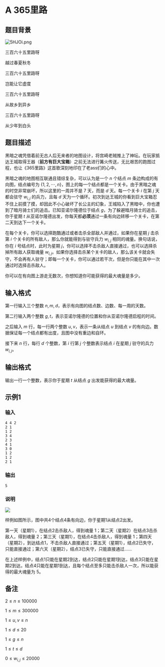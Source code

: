 # A 365里路

## 题目背景

![5HJOi.png](https://s1.328888.xyz/2022/05/30/5HJOi.png)

三百六十五里路呀

越过春夏秋冬

三百六十五里路呀

岂能让它虚度

三百六十五里路呀

从故乡到异乡

三百六十五里路呀

从少年到白头

## 题目描述

黑暗之魂凭借着前无古人后无来者的地图设计，将宫崎老贼推上了神坛。在玩家抵达王城取得王器（**前方有巨大宝箱**）之前无法进行篝火传送，无比艰苦的跑图过程，也让《365里路》这首歌深刻地印在了老ass们的心中。

黑暗之魂的地图相互联通且错综复杂，可以认为是一个 $n$ 个结点 $m$ 条边构成的有向图，结点编号为 $\{1,2,\cdots,n\}$，图上的每一个结点都是一个关卡。由于黑暗之魂的时空非常崩坏，所以这里的一周并不是 $7$ 天，而是 $d$ 天。每一个关卡 $i$ 在第 $j$ 天都会驻守 $w_{i,j}$ 的兵力，且每 $d$ 天为一个循环。初次到达王城的你看到巨大宝箱忍不住上前摸了摸，却因此不小心破坏了长公主的幻象，王城陷入了黑暗中，你也遭到了暗月骑士们的追击。已知亚诺尔隆德位于结点 $g$，为了躲避暗月骑士的追击，你于星期 $t$ 从亚诺尔隆德出发，你每天都**必须**通过一条有向边转移一个关卡，在第二天到达下一个关卡。

在每个关卡，你可以选择跑酷通过或者击杀全部敌人并通过，如果你在星期 $j$ 击杀第 $i$ 个关卡的所有敌人，那么你就能得到与驻守兵力 $w_{i,j}$ 相同的魂量。换句话说，你在 $i$ 号结点时，此时为星期 $j$，你可以选择不击杀敌人直接通过，也可以选择杀掉所有敌人获取魂量 $w_{i,j}$。如果你选择击杀某个关卡的敌人，那么该关卡就会失守，不会再有人驻守；即每一个关卡，你可以通过若干次，但是你只能在其中一次通过时选择击杀敌人。

你可以在有向图上游走无数次，你想知道你可能获得的最大魂量是多少。

## 输入格式

第一行输入三个整数 $n,m,d$，表示有向图的结点数、边数、每一周的天数。

第二行输入两个整数 $g,t$，表示亚诺尔隆德的位置和你从亚诺尔隆德启程的时间。

之后输入 $m$ 行，每一行两个整数 $u,v$，表示一条从结点 $u$ 到结点 $v$ 的有向边。数据保证每一个结点都有出度，且图中没有重边和自环。

接下来 $n$ 行，每行 $d$ 个整数，第 $i$ 行第 $j$ 个整数表示结点 $i$ 在星期 $j$ 驻守的兵力 $w_{i,j}$。

## 输出格式

输出一行一个整数，表示你于星期 $t$ 从结点 $g$ 出发能获得的最大魂量。

## 示例1

### 输入

```
4 4 2
2 1
1 2
3 4
2 3
4 1
3 0
1 2
1 2
2 1
```

### 输出 

```
5
```

### 说明

![](https://picture-1306543186.cos.ap-shanghai.myqcloud.com/example.png)

样例如图所示，图中共4个结点4条有向边，你于星期1从结点2出发。

第一天（星期1），在结点2击杀敌人，得到魂量 $1$；第二天（星期2）在结点3击杀敌人，得到魂量 $2$；第三天（星期1），在结点4击杀敌人，得到魂量 $1$；第四天（星期2），到达结点1，不击杀敌人直接通过；第五天（星期1），结点2已失守，只能直接通过；第六天（星期2），结点3已失守，只能直接通过……

在上述样例中，结点1只能在星期2到达，结点2只能在星期1到达，结点3只能在星期2到达，结点4只能在星期1到达，且每个结点至多只能击杀敌人一次，所以能获得的最大魂量为 $5$。

## 备注

$2\le n\le 100000$

$1\le m \le 300000$

$1\le u,v\le n$

$1\le d \le 20$

$1\le g\le n$

$1\le t\le d$

$0\le w_{i,j}\le 20000$